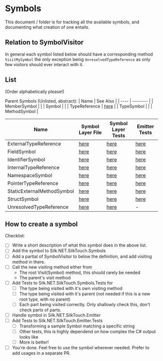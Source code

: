 # Symbols

This document / folder is for tracking all the available symbols, and documenting what creation of one entails.

## Relation to SymbolVisitor

In general each symbol listed below should have a corresponding method `VisitMySymbol` the only exception being `UnresolvedTypeReference` as only few visitors should ever interact with it.

## List

(Order alphabetically please!)

Parent Symbols (Unlisted, abstract):
| Name | See Also |
| ---- | -------- |
| MemberSymbol | |
| Symbol | |
| TypeReference | [here](../type-references.md) |
| TypeSymbol | |
| MethodSymbol |

| Name                       | Symbol Layer File                                                                              | Symbol Layer Tests                                                                                                  | Emitter Tests                                                                                    |
| -------------------------- | ---------------------------------------------------------------------------------------------- | ------------------------------------------------------------------------------------------------------------------- | ------------------------------------------------------------------------------------------------ |
| ExternalTypeReference      | [here](../../../../../src/generators/Silk.NET.SilkTouch.Symbols/ExternalTypeReference.cs)      | [here](../../../../../tests/Silk.NET.SilkTouch.Symbols.Tests/SymbolVisitorTests/ExternalTypeReferenceTests.cs)      | [here](../../../../../tests/Silk.NET.SilkTouch.Emitter.Tests/ExternalTypeReferenceTests.cs)      |
| FieldSymbol                | [here](../../../../../src/generators/Silk.NET.SilkTouch.Symbols/FieldSymbol.cs)                | [here](../../../../../tests/Silk.NET.SilkTouch.Symbols.Tests/SymbolVisitorTests/FieldTests.cs)                      | [here](../../../../../tests/Silk.NET.SilkTouch.Emitter.Tests/EmitterFieldTests.cs)               |
| IdentifierSymbol           | [here](../../../../../src/generators/Silk.NET.SilkTouch.Symbols/IdentifierSymbol.cs)           | [here](../../../../../tests/Silk.NET.SilkTouch.Symbols.Tests/SymbolVisitorTests/IdentifierTests.cs)                 | [here](../../../../../tests/Silk.NET.SilkTouch.Emitter.Tests/IdentifierSymbolTests.cs)           |
| InternalTypeReference      | [here](../../../../../src/generators/Silk.NET.SilkTouch.Symbols/InternalTypeReference.cs)      | [here](../../../../../tests/Silk.NET.SilkTouch.Symbols.Tests/SymbolVisitorTests/InternalTypeReferenceTests.cs)      | [here](../../../../../tests/Silk.NET.SilkTouch.Emitter.Tests/InternalTypeReferenceTests.cs)      |
| NamespaceSymbol            | [here](../../../../../src/generators/Silk.NET.SilkTouch.Symbols/NamespaceSymbol.cs)            | [here](../../../../../tests/Silk.NET.SilkTouch.Symbols.Tests/SymbolVisitorTests/NamespaceTests.cs)                  | [here](../../../../../tests/Silk.NET.SilkTouch.Emitter.Tests/EmitterNamespaceTests.cs)           |
| PointerTypeReference       | [here](../../../../../src/generators/Silk.NET.SilkTouch.Symbols/PointerTypeReference.cs)       | [here](../../../../../tests/Silk.NET.SilkTouch.Symbols.Tests/SymbolVisitorTests/PointerTypeReferenceTests.cs)       | [here](../../../../../tests/Silk.NET.SilkTouch.Emitter.Tests/PointerTypeReferenceTests.cs)       |
| StaticExternalMethodSymbol | [here](../../../../../src/generators/Silk.NET.SilkTouch.Symbols/StaticExternalMethodSymbol.cs) | [here](../../../../../tests/Silk.NET.SilkTouch.Symbols.Tests/SymbolVisitorTests/StaticExternalMethodSymbolTests.cs) | [here](../../../../../tests/Silk.NET.SilkTouch.Emitter.Tests/StaticExternalMethodSymbolTests.cs) |
| StructSymbol               | [here](../../../../../src/generators/Silk.NET.SilkTouch.Symbols/StructSymbol.cs)               | [here](../../../../../tests/Silk.NET.SilkTouch.Symbols.Tests/SymbolVisitorTests/StructTests.cs)                     | [here](../../../../../tests/Silk.NET.SilkTouch.Emitter.Tests/EmitterStructTests.cs)              |
| UnresolvedTypeReference    | [here](src/generators/Silk.NET.SilkTouch.Symbols/UnresolvedTypeReference.cs)                   | [here](tests/Silk.NET.SilkTouch.Symbols.Tests/SymbolVisitorTests/UnresolvedTypeReferenceTests.cs)                   | -                                                                                                |

## How to create a symbol

Checklist:

-   [ ] Write a short description of what this symbol does in the above list.
-   [ ] Add the symbol to Silk.NET.SilkTouch.Symbols
-   [ ] Add a partial of SymbolVisitor to below the definition, and add visiting method in there.
-   [ ] Call the new visiting method either from
    -   The root Visit(Symbol) method, this should rarely be needed
    -   The parent's visit method
-   [ ] Add Tests to Silk.NET.SilkTouch.Symbols.Tests for
    -   [ ] The type being visited with it's own visiting method
    -   [ ] The type being visited with it's parent (not needed if this is a new root type, with no parent)
    -   [ ] Each part being visited correctly. Only shallowly check this, don't check parts of parts.
-   [ ] Handle symbol in Silk.NET.SilkTouch.Emitter
-   [ ] Add Tests to Silk.NET.SilkTouch.Emitter.Tests
    -   [ ] Transforming a sample Symbol matching a specific string
    -   [ ] Other tests, this is highly dependend on how complex the C# output looks like
    -   [ ] More is better!
-   [ ] You're done. Feel free to use the symbol wherever needed. Prefer to add usages in a separate PR.
